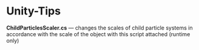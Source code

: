 # Unity-Tips

**ChildParticlesScaler.cs** — changes the scales of child particle systems in accordance with the scale of the object with this script attached (runtime only)
